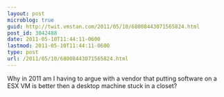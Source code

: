 ```yaml
---
layout: post
microblog: true
guid: http://twit.vmstan.com/2011/05/10/68008443071565824.html
post_id: 3042488
date: 2011-05-10T11:44:11-0600
lastmod: 2011-05-10T11:44:11-0600
type: post
url: /2011/05/10/68008443071565824.html
---
```

Why in 2011 am I having to argue with a vendor that putting software on a ESX VM is better then a desktop machine stuck in a closet?
